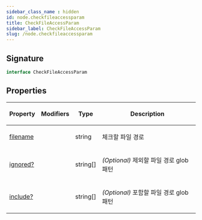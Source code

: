 ```yaml
---
sidebar_class_name : hidden
id: node.checkfileaccessparam
title: CheckFileAccessParam
sidebar_label: CheckFileAccessParam
slug: /node.checkfileaccessparam
---
```






## Signature

```typescript
interface CheckFileAccessParam 
```

## Properties

<table><thead><tr><th>

Property


</th><th>

Modifiers


</th><th>

Type


</th><th>

Description


</th></tr></thead>
<tbody><tr><td>

[filename](./node.checkfileaccessparam.filename)


</td><td>


</td><td>

string


</td><td>

체크할 파일 경로


</td></tr>
<tr><td>

[ignored?](./node.checkfileaccessparam.ignored)


</td><td>


</td><td>

string[]


</td><td>

_(Optional)_ 제외할 파일 경로 glob 패턴


</td></tr>
<tr><td>

[include?](./node.checkfileaccessparam.include)


</td><td>


</td><td>

string[]


</td><td>

_(Optional)_ 포함할 파일 경로 glob 패턴


</td></tr>
</tbody></table>

